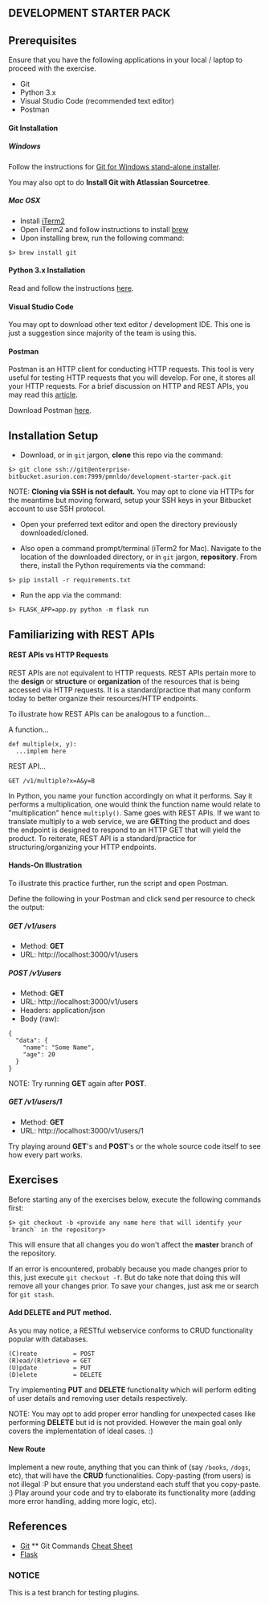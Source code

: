 DEVELOPMENT STARTER PACK
-------------------------

## Prerequisites

Ensure that you have the following applications in your local / laptop to proceed with the exercise.
* Git
* Python 3.x
* Visual Studio Code (recommended text editor)
* Postman

#### Git Installation

##### Windows

Follow the instructions for [Git for Windows stand-alone installer](https://www.atlassian.com/git/tutorials/install-git#windows).

You may also opt to do **Install Git with Atlassian Sourcetree**.

##### Mac OSX

* Install [iTerm2](https://www.iterm2.com/)
* Open iTerm2 and follow instructions to install [brew](https://brew.sh/)
* Upon installing brew, run the following command:
```
$> brew install git
```

#### Python 3.x Installation

Read and follow the instructions [here](https://realpython.com/installing-python/).

#### Visual Studio Code

You may opt to download other text editor / development IDE. This one is just a suggestion since majority of the team is using this.

#### Postman

Postman is an HTTP client for conducting HTTP requests. This tool is very useful for testing HTTP requests that you will develop. For one, it stores all your HTTP requests. For a brief discussion on HTTP and REST APIs, you may read this [article](https://enterprise-confluence.asurion.com/display/TS/Understanding+HTTP).

Download Postman [here](https://www.getpostman.com/downloads/).


## Installation Setup

* Download, or in `git` jargon, **clone** this repo via the command:
```
$> git clone ssh://git@enterprise-bitbucket.asurion.com:7999/pmnldo/development-starter-pack.git
```
NOTE: **Cloning via SSH is not default.** You may opt to clone via HTTPs for the meantime but moving forward, setup your SSH keys in your Bitbucket account to use SSH protocol.

* Open your preferred text editor and open the directory previously downloaded/cloned.

* Also open a command prompt/terminal (iTerm2 for Mac). Navigate to the location of the downloaded directory, or in `git` jargon, **repository**. From there, install the Python requirements via the command:
```
$> pip install -r requirements.txt
```

* Run the app via the command:
```
$> FLASK_APP=app.py python -m flask run
```


## Familiarizing with REST APIs

#### REST APIs vs HTTP Requests

REST APIs are not equivalent to HTTP requests. REST APIs pertain more to the **design** or **structure** or **organization** of the resources that is being accessed via HTTP requests. It is a standard/practice that many conform today to better organize their resources/HTTP endpoints.

To illustrate how REST APIs can be analogous to a function...

A function...
```
def multiple(x, y):
  ...implem here
```

REST API...
```
GET /v1/multiple?x=A&y=B
```

In Python, you name your function accordingly on what it performs. Say it performs a multiplication, one would think the function name would relate to "multiplication" hence `multiply()`. Same goes with REST APIs. If we want to translate multiply to a web service, we are **GET**ting the product and does the endpoint is designed to respond to an HTTP GET that will yield the product. To reiterate, REST API is a standard/practice for structuring/organizing your HTTP endpoints.


#### Hands-On Illustration

To illustrate this practice further, run the script and open Postman.

Define the following in your Postman and click send per resource to check the output:

##### GET /v1/users
* Method: **GET** 
* URL: http://localhost:3000/v1/users

##### POST /v1/users
* Method: **GET** 
* URL: http://localhost:3000/v1/users
* Headers: application/json
* Body (raw):
```
{
  "data": {
    "name": "Some Name",
    "age": 20
  }
}
```

NOTE: Try running **GET** again after **POST**.
##### GET /v1/users/1
* Method: **GET** 
* URL: http://localhost:3000/v1/users/1

Try playing around **GET**'s and **POST**'s or the whole source code itself to see how every part works.

## Exercises

Before starting any of the exercises below, execute the following commands first:
```
$> git checkout -b <provide any name here that will identify your `branch` in the repository>
```

This will ensure that all changes you do won't affect the **master** branch of the repository.

If an error is encountered, probably because you made changes prior to this, just execute `git checkout -f`. But do take note that doing this will remove all your changes prior. To save your changes, just ask me or search for `git stash`.

#### Add DELETE and PUT method.

As you may notice, a RESTful webservice conforms to CRUD functionality popular with databases.
```
(C)reate          = POST
(R)ead/(R)etrieve = GET
(U)pdate          = PUT
(D)elete          = DELETE
```

Try implementing **PUT** and **DELETE** functionality which will perform editing of user details and removing user details respectively.

NOTE: You may opt to add proper error handling for unexpected cases like performing **DELETE** but id is not provided. However the main goal only covers the implementation of ideal cases. :)

#### New Route

Implement a new route, anything that you can think of (say `/books`, `/dogs`, etc), that will have the **CRUD** functionalities. Copy-pasting (from users) is not illegal :P but ensure that you understand each stuff that you copy-paste. :) Play around your code and try to elaborate its functionality more (adding more error handling, adding more logic, etc).


## References

* [Git](https://www.atlassian.com/git/tutorials)
** Git Commands [Cheat Sheet](https://www.atlassian.com/git/tutorials/atlassian-git-cheatsheet)
* [Flask](http://flask.pocoo.org/docs/1.0/)

### NOTICE
This is a test branch for testing plugins.
